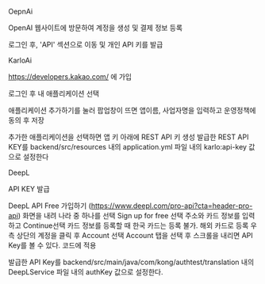 OepnAi


OpenAI 웹사이트에 방문하여 계정을 생성 및 결제 정보 등록


로그인 후, 'API' 섹션으로 이동 및 개인 API 키를 발급




KarloAi


https://developers.kakao.com/ 에 가입


로그인 후 내 애플리케이션 선택


애플리케이션 추가하기를 눌러 팝업창이 뜨면 앱이름, 사업자명을 입력하고 운영정책에 동의 후 저장


추가한 애플리케이션을 선택하면 앱 키 아래에 REST API 키 생성
발급한 REST API KEY를 backend/src/resources 내의
application.yml 파일 내의 karlo:api-key 값으로 설정한다




DeepL


API KEY 발급


DeepL API Free 가입하기 (https://www.deepl.com/pro-api?cta=header-pro-api)
화면을 내려 나라 중 하나를 선택
Sign up for free 선택
주소와 카드 정보를 입력하고 Continue선택
카드 정보를 등록할 때 한국 카드는 등록 불가. 해외 카드로 등록
우측 상단의 계정을 클릭 후 Account 선택
Account 탭을 선택 후 스크롤을 내리면 API Key를 볼 수 있다.
코드에 적용


발급한 API Key를 backend/src/main/java/com/kong/authtest/translation
내의 DeepLService 파일 내의 authKey 값으로 설정한다.

